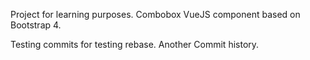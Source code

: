 Project for learning purposes.
Combobox VueJS component based on Bootstrap 4.

Testing commits for testing rebase.
Another Commit history.